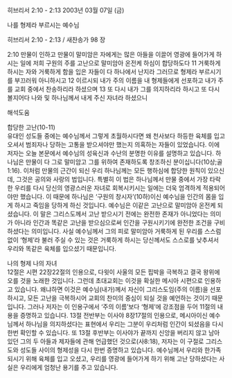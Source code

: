 히브리서 2:10 - 2:13 
2003년 03월 07일 (금)

나를 형제라 부르시는 예수님



히브리서 2:10 - 2:13 / 새찬송가 98 장


2:10 만물이 인하고 만물이 말미암은 자에게는 많은 아들을 이끌어 영광에 들어가게 하시는 일에 저희 구원의 주를 고난으로 말미암아 온전케 하심이 합당하도다
11 거룩하게 하시는 자와 거룩하게 함을 입은 자들이 다 하나에서 난지라 그러므로 형제라 부르시기를 부끄러워 아니하시고 
12 이르시되 내가 주의 이름을 내 형제들에게 선포하고 내가 주를 교회 중에서 찬송하리라 하셨으며 
13 또 다시 내가 그를 의지하리라 하시고 또 다시 볼지어다 나와 및 하나님께서 내게 주신 자녀라 하셨으니

해석도움





합당한 고난(10-11)  
유대인 성도들 중에는 예수님께서 그렇게 초월하시다면 왜 천사보다 하등한 육체를 입고 오셔서 범죄자나 당하는 고통을 받으셔야만 했는지 의혹하는 자들이 있었습니다. 이에 저자는 오늘 본문에서 예수님의 성육신과 수난의 분명한 이유를 설명하고 있습니다. 하나님은 만물이 다 그로 말미암고 그를 위하여 존재하도록 창조하신 분이십니다(10상;골1:16). 이처럼 만물의 근간이 되신 우리 하나님께는 모든 행하심에 합당한 원칙이 있으신데, 그것은 공의와 사랑의 법입니다. 특별히 이 법은 하나님께서 만물 중에서 가장 타락한 우리를 다시 당신의 영광스러운 자녀로 회복시키시는 일에는 더욱 엄격하게 적용되어야만 했습니다. 이 때문에 하나님은 ‘구원의 창시자’(10하)이신 예수님을 인간의 몸을 입게 하시고 죽임을 당하게 하신 것입니다. 예수님은 이같은 고난으로 말미암아 온전케 되셨습니다. 이 말은 그리스도께서 고난 받으시기 전에는 완전한 존재가 아니었다는 의미가 아니라 인간과 똑같은 고난을 받으심으로써 인간을 구원시키기에 완전한 조건을 구비하셨다는 의미입니다. 사실 예수님께서 그의 피로 말미암아 거룩하게 된 우리를 스스럼 없이 ‘형제’라 불러 주실 수 있는 것은 거룩하게 하시는 당신께서도 스스로를 낮추셔서 우리와 똑같은 육체를 입으셨기 때문입니다.

나의 형제 나의 자녀  
12절은 시편 22장22절의 인용으로, 다윗이 사울의 모든 핍박을 극복하고 결국 왕위에 오를 것을 노래한 것입니다. 그런데 초대교회는 이것을 확실한 메시아 시편으로 인용하고 있습니다. 왜냐하면 이것은 예수님(내가)께서 자신이 그리스도임(주의 이름)을 선포하시고, 모든 고난을 극복하시어 교회의 찬미의 중심이 되실 것을 예언하는 것이기 때문입니다. 그러나 저자는 이 인용구에서 ‘주의 이름’보다 ‘형제’에 강조점을 두어 11절의 내용을 증명하고 있습니다. 13절 전반부는 이사야 8장17절의 인용으로, 메시아이신 예수님께서 하나님을 의지하셨다는 표현에서 우리는 그분이 우리처럼 인간이 되셨음을 다시 한번 확인할 수 있습니다. 또 13절 후반부는 이사야가 끝까지 신앙을 버리지 않고 남아 있던 그의 두 아들과 제자들에 관해 언급했던 것으로(사8:18), 저자는 이 구절로 그리스도와 성도들 사이의 형제성을 다시 한번 증명하고 있습니다. 예수님께서 우리와 한가족 되시기 위해 육체를 입고 오셨고, 우리를 영광에 들어가게 하기 위해 고난 당하셨다는 사실은 우리에게 엄청난 용기를 주고 있습니다.